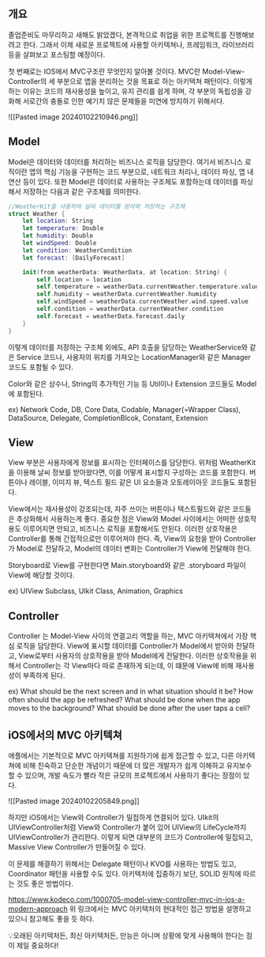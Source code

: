 ## 개요

졸업준비도 마무리하고 새해도 밝았겠다, 본격적으로 취업을 위한 프로젝트를 진행해보려고 한다.
그래서 이제 새로운 프로젝트에 사용할 아키텍쳐나, 프레임워크, 라이브러리 등을 살펴보고 포스팅할 예정이다.

첫 번째로는 IOS에서 MVC구조란 무엇인지 알아볼 것이다.
MVC란 Model-View-Controller의 세 부분으로 앱을 분리하는 것을 목표로 하는 아키텍쳐 패턴이다.
이렇게 하는 이유는 코드의 재사용성을 높이고, 유지 관리를 쉽게 하며, 각 부분의 독립성을 강화해 서로간의 충돌로 인한 예기치 않은 문제들을 미연에 방지하기 위해서다.

![[Pasted image 20240102210946.png]]

## Model

Model은 데이터와 데이터를 처리하는 비즈니스 로직을 담당한다.
여기서 비즈니스 로직이란 앱의 핵심 기능을 구현하는 코드 부분으로, 네트워크 처리나, 데이터 파싱, 앱 내 연산 등이 있다.
또한 Model은 데이터로 사용하는 구조체도 포함하는데 데이터를 파싱해서 저장하는 다음과 같은 구조체를 의미한다.

```Swift
//WeatherKit을 사용하여 날씨 데이터를 받아와 저장하는 구조체
struct Weather {
    let location: String
    let temperature: Double
    let humidity: Double
    let windSpeed: Double
    let condition: WeatherCondition
    let forecast: [DailyForecast]

    init(from weatherData: WeatherData, at location: String) {
        self.location = location
        self.temperature = weatherData.currentWeather.temperature.value
        self.humidity = weatherData.currentWeather.humidity
        self.windSpeed = weatherData.currentWeather.wind.speed.value
        self.condition = weatherData.currentWeather.condition
        self.forecast = weatherData.forecast.daily
    }
}
```

이렇게 데이터를 저장하는 구조체 외에도, API 호출을 담당하는 WeatherService와 같은 Service 코드나,
사용자의 위치를 가져오는 LocationManager와 같은 Manager 코드도 포함될 수 있다.

Color와 같은 상수나, String의 추가적인 기능 등 Util이나 Extension 코드들도 Model에 포함된다.

ex)
Network Code, DB, Core Data, Codable, Manager(=Wrapper Class), DataSource, Delegate, CompletionBlcok, Constant, Extension

## View

View 부분은 사용자에게 정보를 표시하는 인터페이스를 담당한다.
위처럼 WeatherKit을 이용해 날씨 정보를 받아왔다면, 이를 어떻게 표시할지 구성하는 코드를 포함한다.
버튼이나 레이블, 이미지 뷰, 텍스트 필드 같은 UI 요소들과 오토레이아웃 코드들도 포함된다.

View에서는 재사용성이 강조되는데, 자주 쓰이는 버튼이나 텍스트필드와 같은 코드들은 추상화해서 사용하는게 좋다.
중요한 점은 View와 Model 사이에서는 어떠한 상호작용도 이루어지면 안되고, 비즈니스 로직을 포함해서도 안된다.
이러한 상호작용은 Controller를 통해 간접적으로만 이루어져야 한다.
즉, View의 요청을 받아 Controller가 Model로 전달하고, Model의 데이터 변화는 Controller가 View에 전달해야 한다.

Storyboard로 View를 구현한다면 Main.storyboard와 같은 .storyboard 파일이 View에 해당할 것이다.

ex)
UIView Subclass, UIkit Class, Animation, Graphics

## Controller

Controller 는 Model-View 사이의 연결고리 역할을 하는, MVC 아키텍쳐에서 가장 핵심 로직을 담당한다.
View에 표시할 데이터를 Controller가 Model에서 받아와 전달하고, View로부터 사용자의 상호작용을 받아 Model에게 전달한다.
이러한 상호작용을 위해서 Controller는 각 View마다 따로 존재하게 되는데, 이 떄문에 View에 비해 재사용성이 부족하게 된다.

ex)
What should be the next screen and in what situation should it be?
How often should the app be refreshed?
What should be done when the app moves to the background?
What should be done after the user taps a cell?

## iOS에서의 MVC 아키텍쳐

애플에서는 기본적으로 MVC 아키텍쳐를 지원하기에 쉽게 접근할 수 있고, 다른 아키텍쳐에 비해 친숙하고 단순한 개념이기 때문에 더 많은 개발자가 쉽게 이해하고 유지보수할 수 있으며, 개발 속도가 빨라 작은 규모의 프로젝트에서 사용하기 좋다는 장점이 있다.

![[Pasted image 20240102205849.png]]

하지만 iOS에서는 View와 Controller가 밀접하게 연결되어 있다.
UIkit의 UIViewController처럼 View와 Controller가 붙어 있어 UIView의 LifeCycle까지 UIViewController가 관리한다. 이렇게 되면 대부분의 코드가 Controller에 밀집되고, Massive View Controller가 만들어질 수 있다.

이 문제를 해결하기 위해서는 Delegate 패턴이나 KVO를 사용하는 방법도 있고, Coordinator 패턴을 사용할 수도 있다.
아키텍처에 집중하기 보단, SOLID 원칙에 따르는 것도 좋은 방법이다.

https://www.kodeco.com/1000705-model-view-controller-mvc-in-ios-a-modern-approach
위 링크에서는 MVC 아키텍처의 현대적인 접근 방법을 설명하고 있으니 참고해도 좋을 듯 하다.

💡오래된 아키텍처든, 최신 아키텍처든, 만능은 아니며 상황에 맞게 사용해야 한다는 점이 제일 중요하다!